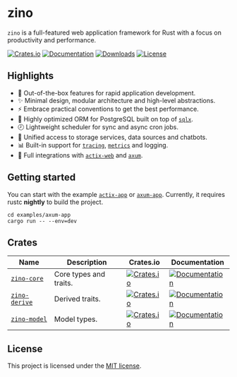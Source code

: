 # zino

`zino` is a full-featured web application framework for Rust with a focus on
productivity and performance.

[![Crates.io](https://img.shields.io/crates/v/zino)][zino]
[![Documentation](https://shields.io/docsrs/zino)][zino-docs]
[![Downloads](https://img.shields.io/crates/d/zino)][zino]
[![License](https://img.shields.io/crates/l/zino)][license]

## Highlights

- 🚀 Out-of-the-box features for rapid application development.
- ✨ Minimal design, modular architecture and high-level abstractions.
- ⚡ Embrace practical conventions to get the best performance.
- 🐘 Highly optimized ORM for PostgreSQL built on top of [`sqlx`].
- 🕗 Lightweight scheduler for sync and async cron jobs.
- 💠 Unified access to storage services, data sources and chatbots.
- 📊 Built-in support for [`tracing`], [`metrics`] and logging.
- 🎨 Full integrations with [`actix-web`] and [`axum`].

## Getting started

You can start with the example [`actix-app`] or [`axum-app`].
Currently, it requires rustc **nightly** to build the project.

```shell
cd examples/axum-app
cargo run -- --env=dev
```

## Crates

| Name            | Description            | Crates.io    | Documentation |
|-----------------|------------------------|--------------|---------------|
| [`zino-core`]   | Core types and traits. | [![Crates.io](https://img.shields.io/crates/v/zino-core)][zino-core] | [![Documentation](https://shields.io/docsrs/zino-core)][zino-core-docs] |
| [`zino-derive`] | Derived traits.        | [![Crates.io](https://img.shields.io/crates/v/zino-derive)][zino-derive] | [![Documentation](https://shields.io/docsrs/zino-derive)][zino-derive-docs] |
| [`zino-model`]  | Model types.           | [![Crates.io](https://img.shields.io/crates/v/zino-model)][zino-model] | [![Documentation](https://shields.io/docsrs/zino-model)][zino-model-docs] |

## License

This project is licensed under the [MIT license][license].

[`zino-core`]: https://github.com/photino/zino/tree/main/zino-core
[`zino-derive`]: https://github.com/photino/zino/tree/main/zino-derive
[`zino-model`]: https://github.com/photino/zino/tree/main/zino-model
[zino]: https://crates.io/crates/zino
[zino-docs]: https://docs.rs/zino
[zino-core]: https://crates.io/crates/zino-core
[zino-core-docs]: https://docs.rs/zino-core
[zino-derive]: https://crates.io/crates/zino-derive
[zino-derive-docs]: https://docs.rs/zino-derive
[zino-model]: https://crates.io/crates/zino-model
[zino-model-docs]: https://docs.rs/zino-model
[`sqlx`]: https://crates.io/crates/sqlx
[`tracing`]: https://crates.io/crates/tracing
[`metrics`]: https://crates.io/crates/metrics
[`actix-web`]: https://crates.io/crates/actix-web
[`axum`]: https://crates.io/crates/axum
[`actix-app`]: https://github.com/photino/zino/tree/main/examples/actix-app
[`axum-app`]: https://github.com/photino/zino/tree/main/examples/axum-app
[license]: https://github.com/photino/zino/blob/main/LICENSE
